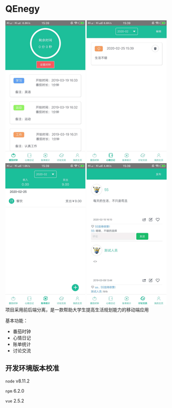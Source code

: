 # QEnegy
<div align="left">
  <img width="250" src="https://github.com/2585479524/git_pic/blob/master/QEnergy/Tomato.jpg"/>
  <img width="250" src="https://github.com/2585479524/git_pic/blob/master/QEnergy/Diary.jpg"/>
  <img width="250" src="https://github.com/2585479524/git_pic/blob/master/QEnergy/Bill.jpg"/>
  <img width="250" src="https://github.com/2585479524/git_pic/blob/master/QEnergy/Discuss.jpg"/>
</div>
项目采用前后端分离，是一款帮助大学生提高生活规划能力的移动端应用

基本功能：
- 番茄时钟
- 心情日记
- 账单统计
- 讨论交流

## 开发环境版本校准

```node``` v8.11.2

```npm``` 6.2.0

```vue``` 2.5.2
